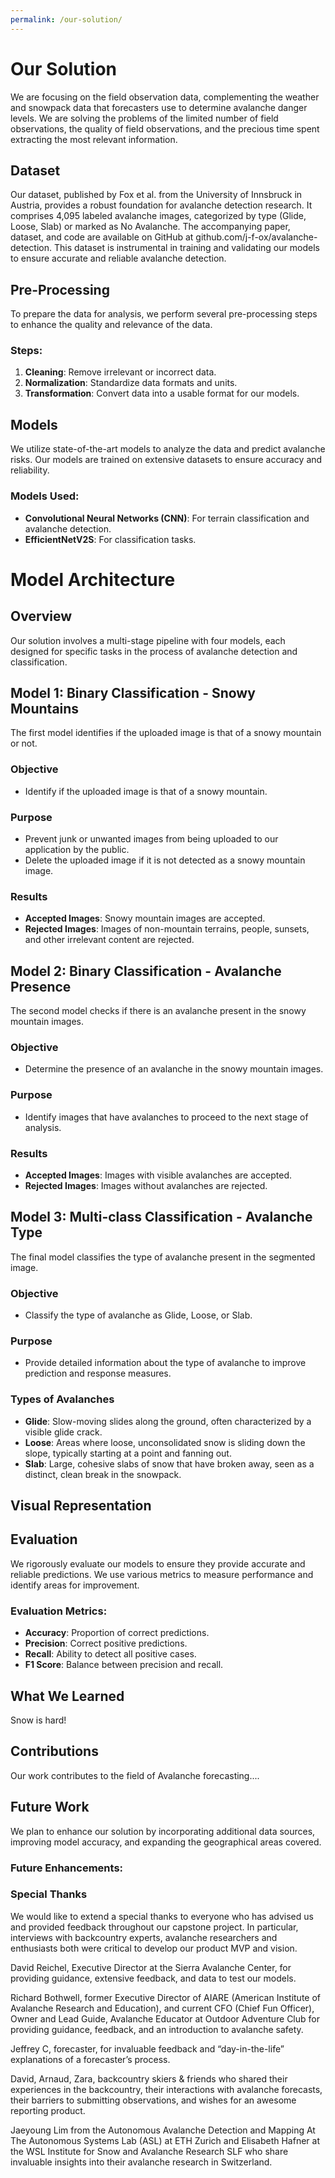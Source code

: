 ```yaml
---
permalink: /our-solution/
---
```

# Our Solution

We are focusing on the field observation data, complementing the weather and snowpack data that forecasters use to determine avalanche danger levels. We are solving the problems of the limited number of field observations, the quality of field observations, and the precious time spent extracting the most relevant information.


## Dataset

Our dataset, published by Fox et al. from the University of Innsbruck in Austria, provides a robust foundation for avalanche detection research. It comprises 4,095 labeled avalanche images, categorized by type (Glide, Loose, Slab) or marked as No Avalanche. The accompanying paper, dataset, and code are available on GitHub at github.com/j-f-ox/avalanche-detection. This dataset is instrumental in training and validating our models to ensure accurate and reliable avalanche detection.

## Pre-Processing

To prepare the data for analysis, we perform several pre-processing steps to enhance the quality and relevance of the data.

### Steps:
1. **Cleaning**: Remove irrelevant or incorrect data.
2. **Normalization**: Standardize data formats and units.
3. **Transformation**: Convert data into a usable format for our models.

## Models

We utilize state-of-the-art models to analyze the data and predict avalanche risks. Our models are trained on extensive datasets to ensure accuracy and reliability.

### Models Used:
- **Convolutional Neural Networks (CNN)**: For terrain classification and avalanche detection. 
- **EfficientNetV2S**: For classification tasks.

# Model Architecture

## Overview

Our solution involves a multi-stage pipeline with four models, each designed for specific tasks in the process of avalanche detection and classification.

## Model 1: Binary Classification - Snowy Mountains
The first model identifies if the uploaded image is that of a snowy mountain or not.

### Objective
- Identify if the uploaded image is that of a snowy mountain.

### Purpose
- Prevent junk or unwanted images from being uploaded to our application by the public.
- Delete the uploaded image if it is not detected as a snowy mountain image.

### Results
- **Accepted Images**: Snowy mountain images are accepted.
- **Rejected Images**: Images of non-mountain terrains, people, sunsets, and other irrelevant content are rejected.

## Model 2: Binary Classification - Avalanche Presence
The second model checks if there is an avalanche present in the snowy mountain images.

### Objective
- Determine the presence of an avalanche in the snowy mountain images.

### Purpose
- Identify images that have avalanches to proceed to the next stage of analysis.

### Results
- **Accepted Images**: Images with visible avalanches are accepted.
- **Rejected Images**: Images without avalanches are rejected.

## Model 3: Multi-class Classification - Avalanche Type
The final model classifies the type of avalanche present in the segmented image.

### Objective
- Classify the type of avalanche as Glide, Loose, or Slab.

### Purpose
- Provide detailed information about the type of avalanche to improve prediction and response measures.

### Types of Avalanches
- **Glide**: Slow-moving slides along the ground, often characterized by a visible glide crack.
- **Loose**: Areas where loose, unconsolidated snow is sliding down the slope, typically starting at a point and fanning out.
- **Slab**: Large, cohesive slabs of snow that have broken away, seen as a distinct, clean break in the snowpack.

## Visual Representation

## Evaluation

We rigorously evaluate our models to ensure they provide accurate and reliable predictions. We use various metrics to measure performance and identify areas for improvement.

### Evaluation Metrics:
- **Accuracy**: Proportion of correct predictions.
- **Precision**: Correct positive predictions.
- **Recall**: Ability to detect all positive cases.
- **F1 Score**: Balance between precision and recall.

## What We Learned

Snow is hard!

## Contributions

Our work contributes to the field of Avalanche forecasting....

## Future Work

We plan to enhance our solution by incorporating additional data sources, improving model accuracy, and expanding the geographical areas covered.

### Future Enhancements:


### Special Thanks

We would like to extend a special thanks to everyone who has advised us and provided feedback throughout our capstone project. In particular, interviews with backcountry experts, avalanche researchers and enthusiasts both were critical to develop our product MVP and vision. 

David Reichel, Executive Director at the Sierra Avalanche Center, for providing guidance, extensive feedback, and data to test our models. 

Richard Bothwell, former Executive Director of AIARE (American Institute of Avalanche Research and Education), and current CFO (Chief Fun Officer), Owner and Lead Guide, Avalanche Educator at Outdoor Adventure Club for providing guidance, feedback, and an introduction to avalanche safety. 

Jeffrey C, forecaster, for invaluable feedback and “day-in-the-life” explanations of a forecaster’s process. 

David, Arnaud, Zara, backcountry skiers & friends who shared their experiences in the backcountry, their interactions with avalanche forecasts, their barriers to submitting observations, and wishes for an awesome reporting product. 

Jaeyoung Lim from the Autonomous Avalanche Detection and Mapping
 At The Autonomous Systems Lab (ASL) at ETH Zurich and Elisabeth Hafner at the WSL Institute for Snow and Avalanche Research SLF who share invaluable insights into their  avalanche research in Switzerland. 

